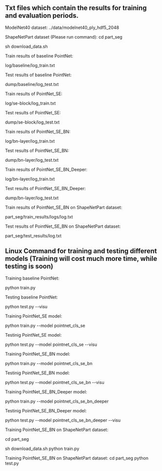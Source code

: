 ## Txt files which contain the results for training and evaluation periods.

ModelNet40 dataset: ../data/modelnet40_ply_hdf5_2048

ShapeNetPart dataset (Please run command): 
cd part_seg

sh download_data.sh

Train results of baseline PointNet: 

log/baseline/log_train.txt

Test results of baseline PointNet: 

dump/baseline/log_test.txt

Train results of PointNet_SE: 

log/se-block/log_train.txt

Test results of PointNet_SE: 

dump/se-block/log_test.txt

Train results of PointNet_SE_BN: 

log/bn-layer/log_train.txt

Test results of PointNet_SE_BN: 

dump/bn-layer/log_test.txt

Train results of PointNet_SE_BN_Deeper: 

log/bn-layer/log_train.txt

Test results of PointNet_SE_BN_Deeper: 

dump/bn-layer/log_test.txt

Train results of PointNet_SE_BN on ShapeNetPart dataset: 

part_seg/train_results/logs/log.txt

Test results of PointNet_SE_BN on ShapeNetPart dataset: 

part_seg/test_results/log.txt


## Linux Command for training and testing different models (Training will cost much more time, while testing is soon)

Training baseline PointNet:

python train.py

Testing baseline PointNet: 

python test.py --visu

Training PointNet_SE model:

python train.py --model pointnet_cls_se

Testinig PointNet_SE model:

python test.py --model pointnet_cls_se --visu

Training PointNet_SE_BN model:

python train.py --model pointnet_cls_se_bn

Testinig PointNet_SE_BN model:

python test.py --model pointnet_cls_se_bn --visu

Training PointNet_SE_BN_Deeper model:

python train.py --model pointnet_cls_se_bn_deeper

Testinig PointNet_SE_BN_Deeper model:

python test.py --model pointnet_cls_se_bn_deeper --visu

Training PointNet_SE_BN on ShapeNetPart dataset:

cd part_seg

sh download_data.sh
python train.py

Training PointNet_SE_BN on ShapeNetPart dataset:
cd part_seg
python test.py
